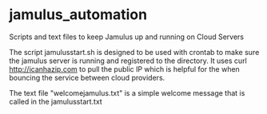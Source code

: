 # jamulus_automation
Scripts and text files to keep Jamulus up and running on Cloud Servers

The script jamulusstart.sh is designed to be used with crontab to make sure the jamulus server is running and registered to the directory. It uses curl http://icanhazip.com to pull the public IP which is helpful for the when bouncing the service between cloud providers.

The text file "welcomejamulus.txt" is a simple welcome message that is called in the jamulusstart.txt

